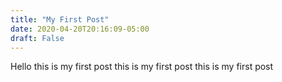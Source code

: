 ```yaml
---
title: "My First Post"
date: 2020-04-20T20:16:09-05:00
draft: False
---
```


Hello this is my first post this is my first post this is my first post
